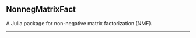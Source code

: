 ## NonnegMatrixFact

A Julia package for non-negative matrix factorization (NMF).

---------------------------

